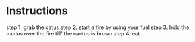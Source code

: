 # Instructions
step 1. grab the catus
step 2. start a fire by using your fuel
step 3. hold the cactus over the fire till' the cactus is brown
step 4. eat
